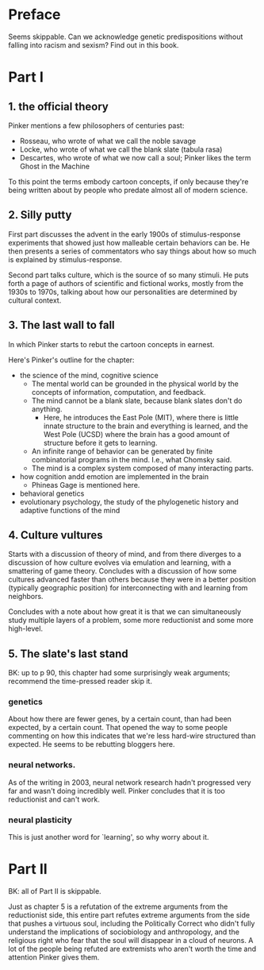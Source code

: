 # Preface

Seems skippable. Can we acknowledge genetic predispositions without falling into racism and sexism? Find out in this book.

# Part I
## 1. the official theory
Pinker mentions a few philosophers of centuries past:

* Rosseau, who wrote of what we call the noble savage
* Locke, who wrote of what we call the blank slate (tabula rasa)
* Descartes, who wrote of what we now call a soul; Pinker likes the term Ghost in the Machine

To this point the terms embody cartoon concepts, if only because they're being written about by people
who predate almost all of modern science.

## 2. Silly putty
First part discusses the advent in the early 1900s of stimulus-response experiments that showed
just how malleable certain behaviors can be. He then presents a series of commentators who say
things about how so much is explained by stimulus-response.

Second part talks culture, which is the source of so many stimuli. He puts forth a page of authors
of scientific and fictional works, mostly from the 1930s to 1970s, talking about how our personalities
are determined by cultural context.

## 3. The last wall to fall

In which Pinker starts to rebut the cartoon concepts in earnest.

Here's Pinker's outline for the chapter:

* the science of the mind, cognitive science
  * The mental world can be grounded in the physical world by the concepts of
  information, computation, and feedback.
  * The mind cannot be a blank slate, because blank slates don't do anything.
    * Here, he introduces the East Pole (MIT), where there is little innate structure 
      to the brain and everything is learned,  and the West Pole (UCSD) where the brain
      has a good amount of structure before it gets to learning.
  * An infinite range of behavior can be generated by finite combinatorial programs in the
  mind. I.e., what Chomsky said.
  * The mind is a complex system composed of many interacting parts.
* how cognition andd emotion are implemented in the brain
    * Phineas Gage is mentioned here.
* behavioral genetics
* evolutionary psychology, the study of the phylogenetic history and adaptive functions of the mind

## 4. Culture vultures

Starts with a discussion of theory of mind, and from there diverges to a discussion of how
culture evolves via emulation and learning, with a smattering of game theory. Concludes
with a discussion of how some cultures advanced faster than others because they were in a
better position (typically geographic position) for interconnecting with and learning from
neighbors.

Concludes with a note about how great it is that we can simultaneously study multiple
layers of a problem, some more reductionist and some more high-level.

## 5. The slate's last stand

BK: up to p 90, this chapter had some surprisingly weak arguments; recommend the time-pressed reader skip it.

### genetics
About how there are fewer genes, by a certain count, than had been expected, by a certain
count. That opened the way to some people commenting on how this indicates that we're less
hard-wire structured than expected. He seems to be rebutting bloggers here.

### neural networks.
As of the writing in 2003, neural network research hadn't progressed very far and wasn't
doing incredibly well. Pinker concludes that it is too reductionist and can't work.

### neural plasticity
This is just another word for `learning', so why worry about it.

# Part II

BK: all of Part II is skippable.

Just as chapter 5 is a refutation of the extreme arguments from the reductionist side,
this entire part refutes extreme arguments from the side that pushes a virtuous soul,
including the Politically Correct who didn't fully understand the implications of
sociobiology and anthropology, and the religious right who fear that the soul will
disappear in a cloud of neurons. A lot of the people being refuted are extremists who
aren't worth the time and attention Pinker gives them.
